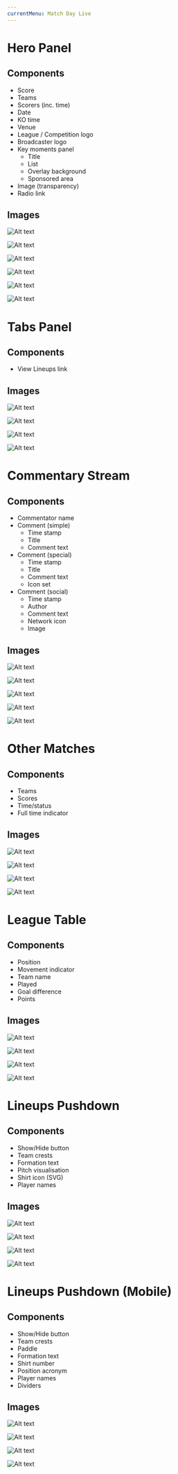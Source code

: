 ```yaml
---
currentMenu: Match Day Live
---
```

Hero Panel
============

Components
-------------
* Score
* Teams
* Scorers (inc. time)
* Date
* KO time
* Venue
* League / Competition logo
* Broadcaster logo
* Key moments panel
	* Title
	* List
	* Overlay background
	* Sponsored area
* Image (transparency)
* Radio link


Images
-------------
![Alt text](M121_Match_Hero_Live_320.png)

![Alt text](M121_Match_Hero_Live_320_PostScroll.png)

![Alt text](M121_Match_Hero_Live_640.png)


![Alt text](M121_Match_Hero_Live_1004)

![Alt text](M121_Match_Hero_Live_1366)

![Alt text](M121_Match_Hero_Live_1366_NoImage.png)

Tabs Panel
============

Components
-------------
* View Lineups link


Images
-------------
![Alt text](R9_Tabs_Fixtures_320.png)

![Alt text](R9_Tabs_Fixtures_640.png)

![Alt text](R9_Tabs_Fixtures_1004.png)

![Alt text](R9_Tabs_Fixtures_1366.png)


Commentary Stream
============

Components
-------------
* Commentator name
* Comment (simple)
	* Time stamp
	* Title
	* Comment text
* Comment (special)
	* Time stamp
	* Title
	* Comment text
	* Icon set
* Comment (social)
	* Time stamp
	* Author
	* Comment text
	* Network icon
	* Image


Images
-------------
![Alt text](M131_CommentaryStream_320.png)

![Alt text](M131_CommentaryStream_640.png)

![Alt text](M131_CommentaryStream_640_open.png)

![Alt text](M131_CommentaryStream_1004.png)

![Alt text](M131_CommentaryStream_1366.png)


Other Matches
============

Components
-------------
* Teams
* Scores
* Time/status
* Full time indicator


Images
-------------
![Alt text](M132_OtherMatches_320.png)

![Alt text](M132_OtherMatches_640.png)

![Alt text](M132_OtherMatches_1004.png)

![Alt text](M132_OtherMatches_1366.png)

League Table
============

Components
-------------
* Position
* Movement indicator
* Team name
* Played
* Goal difference
* Points


Images
-------------
![Alt text](M133_LeagueTable_320.png)

![Alt text](M133_LeagueTable_640.png)

![Alt text](M133_LeagueTable_1004.png)

![Alt text](M133_LeagueTable_1366.png)

Lineups Pushdown
============

Components
-------------
* Show/Hide button
* Team crests
* Formation text
* Pitch visualisation
* Shirt icon (SVG)
* Player names


Images
-------------
![Alt text](M134_LineupsPushdown_320.png)

![Alt text](M134_LineupsPushdown_640.png)

![Alt text](M134_LineupsPushdown_1006.png)

![Alt text](M134_LineupsPushdown_1366.png)

Lineups Pushdown (Mobile)
============

Components
-------------
* Show/Hide button
* Team crests
* Paddle
* Formation text
* Shirt number
* Position acronym
* Player names
* Dividers


Images
-------------
![Alt text](M134_LineupsPushdown_320.png)

![Alt text](M134_LineupsPushdown_640.png)

![Alt text](M134_LineupsPushdown_1006.png)

![Alt text](M134_LineupsPushdown_1366.png)